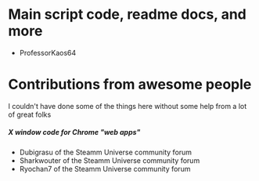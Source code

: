 # Main script code, readme docs, and more
- ProfessorKaos64

# Contributions from awesome people
I couldn't have done some of the things here without some help from a lot of great folks

##### X window code for Chrome "web apps"
- Dubigrasu of the Steamm Universe community forum
- Sharkwouter of the Steamm Universe community forum
- Ryochan7 of the Steamm Universe community forum
